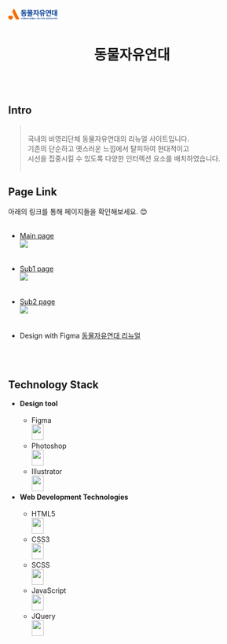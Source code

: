 <!-- markdownlint-disable MD033 -->
<img src="./images/comm/logo-blue-mob.png" width="20%">

<h1 align="center">동물자유연대</h1>
<br>
<br>
<h2>Intro</h2>

> <br>국내의 비영리단체 동물자유연대의 리뉴얼 사이트입니다.<br>
> 기존의 단순하고 옛스러운 느낌에서 탈피하여 현대적이고 <br>
> 시선을 집중시킬 수 있도록 다양한 인터렉션 요소를 배치하였습니다.
> <br> <br>

<h2>Page Link</h2>

아래의 링크를 통해 페이지들을 확인해보세요. :blush: <br>
<br>

- <a href="http://chkim.dothome.co.kr/">Main page</a> <br> <img width="40%" src='./assets/video/CHANEL 22 BAG (1).gif'> <br>
  <br>
- <a href="http://chkim.dothome.co.kr/mission_vision.php">Sub1 page</a> <br> <img width="40%" src='./assets/video/CHANEL 22 BAG (1).gif'> <br>
  <br>
- <a href="http://chkim.dothome.co.kr/donation.php">Sub2 page</a> <br> <img width="40%" src='./assets/video/CHANEL 22 BAG (1).gif'> <br>
  <br>

- Design with Figma <a href="https://www.figma.com/file/U40tBrD4nOVaZRgRGRpkDD/CHANEL-22-bag?type=design&node-id=0%3A1&mode=design&t=Qz4mM7kRrQI3rVkm-1"> 동물자유연대 리뉴얼</a>
<br>
<br>
<h2>Technology Stack</h2>

- **Design tool** <br><br>
  - Figma<br>
    <img height="32" width="24" src="https://cdn.jsdelivr.net/npm/simple-icons@v11/icons/figma.svg" />
  - Photoshop<br>
    <img height="32" width="24" src="https://cdn.jsdelivr.net/npm/simple-icons@v11/icons/adobephotoshop.svg" />
  - Illustrator<br>
    <img height="32" width="24" src="https://cdn.jsdelivr.net/npm/simple-icons@v11/icons/adobeillustrator.svg" />
    <br>
- **Web Development Technologies** <br><br>
  - HTML5<br>
    <img height="32" width="24" src="https://unpkg.com/simple-icons@v11/icons/html5.svg" />
  - CSS3<br>
    <img height="32" width="24" src="https://cdn.jsdelivr.net/npm/simple-icons@v11/icons/css3.svg" />
  - SCSS<br>
    <img height="32" width="24" src="https://cdn.jsdelivr.net/npm/simple-icons@v11/icons/sass.svg" />
  - JavaScript<br>
    <img height="32" width="24" src="https://cdn.jsdelivr.net/npm/simple-icons@v11/icons/javascript.svg" />
  - JQuery<br>
    <img height="32" width="24" src="https://cdn.jsdelivr.net/npm/simple-icons@v11/icons/jquery.svg" />
    <br>
